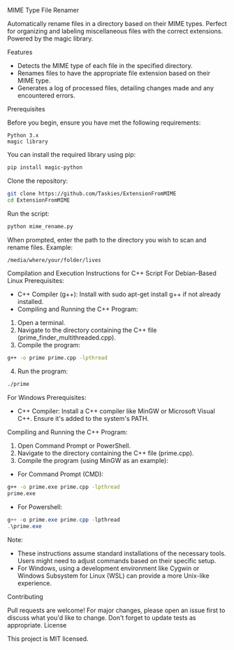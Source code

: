 MIME Type File Renamer

Automatically rename files in a directory based on their MIME types. Perfect for organizing and labeling miscellaneous files with the correct extensions. Powered by the magic library.

Features

- Detects the MIME type of each file in the specified directory.
- Renames files to have the appropriate file extension based on their MIME type.
- Generates a log of processed files, detailing changes made and any encountered errors.

Prerequisites

Before you begin, ensure you have met the following requirements:

    Python 3.x
    magic library

You can install the required library using pip:

```bash
pip install magic-python
```

Clone the repository:

```bash
git clone https://github.com/Taskies/ExtensionFromMIME
cd ExtensionFromMIME
```
Run the script:

```bash
python mime_rename.py
```
When prompted, enter the path to the directory you wish to scan and rename files.
Example:

```bash
/media/where/your/folder/lives
```

Compilation and Execution Instructions for C++ Script
For Debian-Based Linux
Prerequisites:

- C++ Compiler (g++): Install with sudo apt-get install g++ if not already installed.
- Compiling and Running the C++ Program:

1. Open a terminal.
2. Navigate to the directory containing the C++ file (prime_finder_multithreaded.cpp).
3. Compile the program:

```bash
g++ -o prime prime.cpp -lpthread
```

4. Run the program:

```bash
./prime
```

For Windows
Prerequisites:

- C++ Compiler: Install a C++ compiler like MinGW or Microsoft Visual C++. Ensure it's added to the system's PATH. 

Compiling and Running the C++ Program:

1. Open Command Prompt or PowerShell.
2. Navigate to the directory containing the C++ file (prime.cpp).
3. Compile the program (using MinGW as an example):

- For Command Prompt (CMD):

```cmd
g++ -o prime.exe prime.cpp -lpthread
prime.exe
```

- For Powershell:

```powershell
g++ -o prime.exe prime.cpp -lpthread
.\prime.exe
```

Note:

- These instructions assume standard installations of the necessary tools. Users might need to adjust commands based on their specific setup.
- For Windows, using a development environment like Cygwin or Windows Subsystem for Linux (WSL) can provide a more Unix-like experience.


Contributing

Pull requests are welcome! For major changes, please open an issue first to discuss what you'd like to change. Don't forget to update tests as appropriate.
License

This project is MIT licensed.

